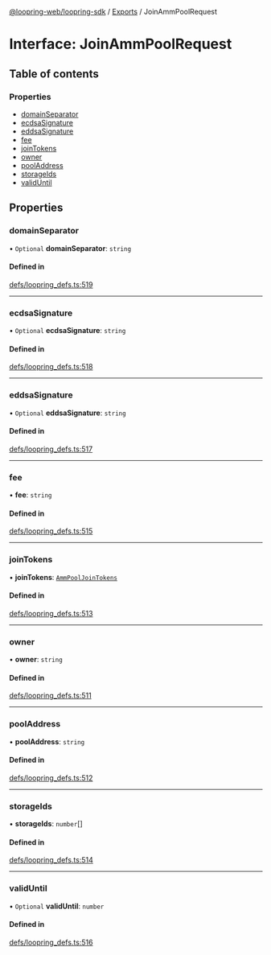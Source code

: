 [@loopring-web/loopring-sdk](../README.md) / [Exports](../modules.md) / JoinAmmPoolRequest

# Interface: JoinAmmPoolRequest

## Table of contents

### Properties

- [domainSeparator](JoinAmmPoolRequest.md#domainseparator)
- [ecdsaSignature](JoinAmmPoolRequest.md#ecdsasignature)
- [eddsaSignature](JoinAmmPoolRequest.md#eddsasignature)
- [fee](JoinAmmPoolRequest.md#fee)
- [joinTokens](JoinAmmPoolRequest.md#jointokens)
- [owner](JoinAmmPoolRequest.md#owner)
- [poolAddress](JoinAmmPoolRequest.md#pooladdress)
- [storageIds](JoinAmmPoolRequest.md#storageids)
- [validUntil](JoinAmmPoolRequest.md#validuntil)

## Properties

### domainSeparator

• `Optional` **domainSeparator**: `string`

#### Defined in

[defs/loopring_defs.ts:519](https://github.com/Loopring/loopring_sdk/blob/24fdf4c/src/defs/loopring_defs.ts#L519)

___

### ecdsaSignature

• `Optional` **ecdsaSignature**: `string`

#### Defined in

[defs/loopring_defs.ts:518](https://github.com/Loopring/loopring_sdk/blob/24fdf4c/src/defs/loopring_defs.ts#L518)

___

### eddsaSignature

• `Optional` **eddsaSignature**: `string`

#### Defined in

[defs/loopring_defs.ts:517](https://github.com/Loopring/loopring_sdk/blob/24fdf4c/src/defs/loopring_defs.ts#L517)

___

### fee

• **fee**: `string`

#### Defined in

[defs/loopring_defs.ts:515](https://github.com/Loopring/loopring_sdk/blob/24fdf4c/src/defs/loopring_defs.ts#L515)

___

### joinTokens

• **joinTokens**: [`AmmPoolJoinTokens`](AmmPoolJoinTokens.md)

#### Defined in

[defs/loopring_defs.ts:513](https://github.com/Loopring/loopring_sdk/blob/24fdf4c/src/defs/loopring_defs.ts#L513)

___

### owner

• **owner**: `string`

#### Defined in

[defs/loopring_defs.ts:511](https://github.com/Loopring/loopring_sdk/blob/24fdf4c/src/defs/loopring_defs.ts#L511)

___

### poolAddress

• **poolAddress**: `string`

#### Defined in

[defs/loopring_defs.ts:512](https://github.com/Loopring/loopring_sdk/blob/24fdf4c/src/defs/loopring_defs.ts#L512)

___

### storageIds

• **storageIds**: `number`[]

#### Defined in

[defs/loopring_defs.ts:514](https://github.com/Loopring/loopring_sdk/blob/24fdf4c/src/defs/loopring_defs.ts#L514)

___

### validUntil

• `Optional` **validUntil**: `number`

#### Defined in

[defs/loopring_defs.ts:516](https://github.com/Loopring/loopring_sdk/blob/24fdf4c/src/defs/loopring_defs.ts#L516)
